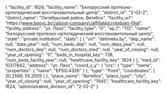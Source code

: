 {
    "facility_id": 1624,
    "facility_name": "Белорусский протезно-ортопедический восстановительный центр",
    "district_id": "2-02-2",
    "district_name": "Октябрьский район, Витебск",
    "facility_url": "https:\/\/www.bpovc.by\/about-company\/affiliates\/vitebskij-filial",
    "facility_address": "ул. Лазо",
    "facility_type": "0",
    "ap_1": "113",
    "name": "Белорусский протезно-ортопедический восстановительный центр",
    "state": "private institution",
    "stats": [
        {
            "url": "delimeks.by",
            "dep_name": null,
            "date_year": null,
            "num_beds_dep": null,
            "num_deps_year": null,
            "num_doctors_dep": null,
            "num_doctors_med": null,
            "year_of_closing": null,
            "year_of_opening": "0",
            "beds_in_hospital_key": 738,
            "num_beds_facility_year": null,
            "healthcare_facility_key": 1624
        }
    ],
    "med_id": 10217842,
    "address": "ул. Лазо",
    "coord_x_y": {
        "crs": {
            "type": "name",
            "properties": {
                "name": "EPSG:4326"
            }
        },
        "type": "Point",
        "coordinates": [
            30.2589,
            55.2005
        ]
    },
    "place_name": "Витебск",
    "place_type": "city",
    "year_of_closing": null,
    "year_of_opening": "1945",
    "healthcare_facility_key": 1624,
    "administrative_division_id": "2-02-2"
}